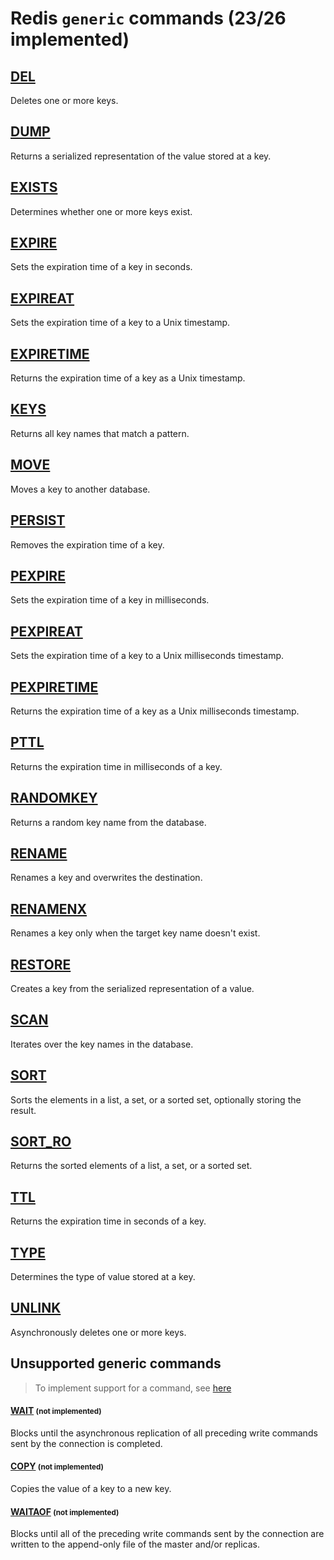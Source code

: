# Redis `generic` commands (23/26 implemented)

## [DEL](https://redis.io/commands/del/)

Deletes one or more keys.

## [DUMP](https://redis.io/commands/dump/)

Returns a serialized representation of the value stored at a key.

## [EXISTS](https://redis.io/commands/exists/)

Determines whether one or more keys exist.

## [EXPIRE](https://redis.io/commands/expire/)

Sets the expiration time of a key in seconds.

## [EXPIREAT](https://redis.io/commands/expireat/)

Sets the expiration time of a key to a Unix timestamp.

## [EXPIRETIME](https://redis.io/commands/expiretime/)

Returns the expiration time of a key as a Unix timestamp.

## [KEYS](https://redis.io/commands/keys/)

Returns all key names that match a pattern.

## [MOVE](https://redis.io/commands/move/)

Moves a key to another database.

## [PERSIST](https://redis.io/commands/persist/)

Removes the expiration time of a key.

## [PEXPIRE](https://redis.io/commands/pexpire/)

Sets the expiration time of a key in milliseconds.

## [PEXPIREAT](https://redis.io/commands/pexpireat/)

Sets the expiration time of a key to a Unix milliseconds timestamp.

## [PEXPIRETIME](https://redis.io/commands/pexpiretime/)

Returns the expiration time of a key as a Unix milliseconds timestamp.

## [PTTL](https://redis.io/commands/pttl/)

Returns the expiration time in milliseconds of a key.

## [RANDOMKEY](https://redis.io/commands/randomkey/)

Returns a random key name from the database.

## [RENAME](https://redis.io/commands/rename/)

Renames a key and overwrites the destination.

## [RENAMENX](https://redis.io/commands/renamenx/)

Renames a key only when the target key name doesn't exist.

## [RESTORE](https://redis.io/commands/restore/)

Creates a key from the serialized representation of a value.

## [SCAN](https://redis.io/commands/scan/)

Iterates over the key names in the database.

## [SORT](https://redis.io/commands/sort/)

Sorts the elements in a list, a set, or a sorted set, optionally storing the result.

## [SORT_RO](https://redis.io/commands/sort_ro/)

Returns the sorted elements of a list, a set, or a sorted set.

## [TTL](https://redis.io/commands/ttl/)

Returns the expiration time in seconds of a key.

## [TYPE](https://redis.io/commands/type/)

Determines the type of value stored at a key.

## [UNLINK](https://redis.io/commands/unlink/)

Asynchronously deletes one or more keys.


## Unsupported generic commands 
> To implement support for a command, see [here](/guides/implement-command/) 

#### [WAIT](https://redis.io/commands/wait/) <small>(not implemented)</small>

Blocks until the asynchronous replication of all preceding write commands sent by the connection is completed.

#### [COPY](https://redis.io/commands/copy/) <small>(not implemented)</small>

Copies the value of a key to a new key.

#### [WAITAOF](https://redis.io/commands/waitaof/) <small>(not implemented)</small>

Blocks until all of the preceding write commands sent by the connection are written to the append-only file of the master and/or replicas.


